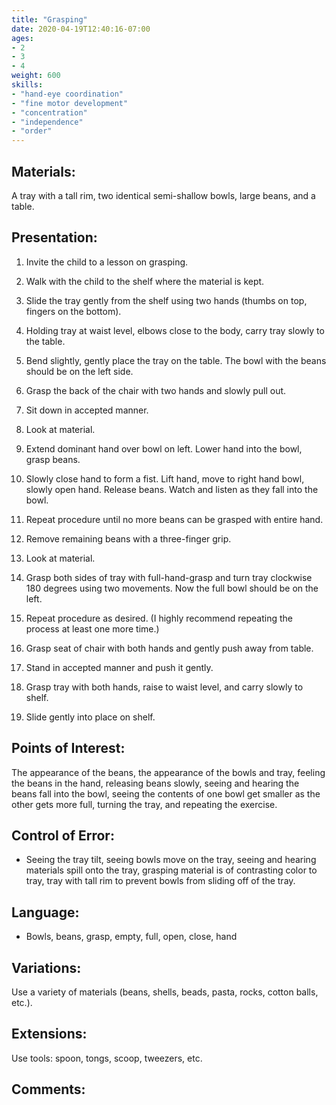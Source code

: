 ```yaml
---
title: "Grasping"
date: 2020-04-19T12:40:16-07:00
ages:
- 2
- 3
- 4
weight: 600
skills:
- "hand-eye coordination"
- "fine motor development"
- "concentration"
- "independence"
- "order"
---
```


## Materials:

A tray with a tall rim, two identical semi-shallow bowls, large beans, and a table.

## Presentation:

1. Invite the child to a lesson on grasping.

2. Walk with the child to the shelf where the material is kept.

3. Slide the tray gently from the shelf using two hands (thumbs on top, fingers on the bottom).

4. Holding tray at waist level, elbows close to the body, carry tray slowly to the table.

5. Bend slightly, gently place the tray on the table.  The bowl with the beans should be on the left side.

6. Grasp the back of the chair with two hands and slowly pull out.

7. Sit down in accepted manner.

8. Look at material.

9. Extend dominant hand over bowl on left.  Lower hand into the bowl, grasp beans.

10. Slowly close hand to form a fist.  Lift hand, move to right hand bowl, slowly open hand.  Release beans.  Watch and listen as they fall into the bowl.

11. Repeat procedure until no more beans can be grasped with entire hand.

12. Remove remaining beans with a three-finger grip.

13. Look at material.

14. Grasp both sides of tray with full-hand-grasp and turn tray clockwise 180 degrees using two movements.  Now the full bowl should be on the left.

15. Repeat procedure as desired. (I highly recommend repeating the process at least one more time.)

16. Grasp seat of chair with both hands and gently push away from table.

17. Stand in accepted manner and push it gently.

18. Grasp tray with both hands, raise to waist level, and carry slowly to shelf.

19. Slide gently into place on shelf.

## Points of Interest:

The appearance of the beans, the appearance of the bowls and tray, feeling the beans in the hand, releasing beans slowly, seeing and hearing the beans fall into the bowl, seeing the contents of one bowl get smaller as the other gets more full, turning the tray, and repeating the exercise.

## Control of Error:

- Seeing the tray tilt, seeing bowls move on the tray, seeing and hearing materials spill onto the tray, grasping material is of contrasting color to tray, tray with tall rim to prevent bowls from sliding off of the tray.

## Language:

- Bowls, beans, grasp, empty, full, open, close, hand

## Variations:

Use a variety of materials (beans, shells, beads, pasta, rocks, cotton balls, etc.).

## Extensions:

Use tools: spoon, tongs, scoop, tweezers, etc.

## Comments:
